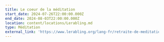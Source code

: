 ```yaml
---
title: Le coeur de la méditation
start_date: 2024-07-26T22:00:00.000Z
end_date: 2024-08-03T22:00:00.000Z
location: content/locations/Lerabling.md
type: Méditation
external_link: 'https://www.lerabling.org/lang-fr/retraite-de-meditation-2'
---
```


